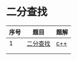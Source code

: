 # 二分查找

| 序号 | 题目                                                        | 题解                          |
| ---- | ----------------------------------------------------------- | ----------------------------- |
| 1    | [二分查找](https://leetcode-cn.com/problems/binary-search/) | [c++](source/leetcode704.cpp) |
|      |                                                             |                               |
|      |                                                             |                               |

